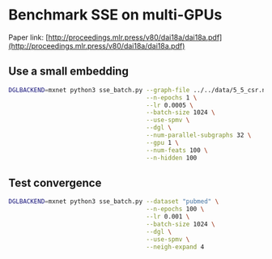 Benchmark SSE on multi-GPUs
=======================

Paper link:
[http://proceedings.mlr.press/v80/dai18a/dai18a.pdf](http://proceedings.mlr.press/v80/dai18a/dai18a.pdf)

Use a small embedding
---------------------

```bash
DGLBACKEND=mxnet python3 sse_batch.py --graph-file ../../data/5_5_csr.nd \
                                      --n-epochs 1 \
                                      --lr 0.0005 \
                                      --batch-size 1024 \
                                      --use-spmv \
                                      --dgl \
                                      --num-parallel-subgraphs 32 \
                                      --gpu 1 \
                                      --num-feats 100 \
                                      --n-hidden 100
```

Test convergence
----------------

```bash
DGLBACKEND=mxnet python3 sse_batch.py --dataset "pubmed" \
                                      --n-epochs 100 \
                                      --lr 0.001 \
                                      --batch-size 1024 \
                                      --dgl \
                                      --use-spmv \
                                      --neigh-expand 4
```
